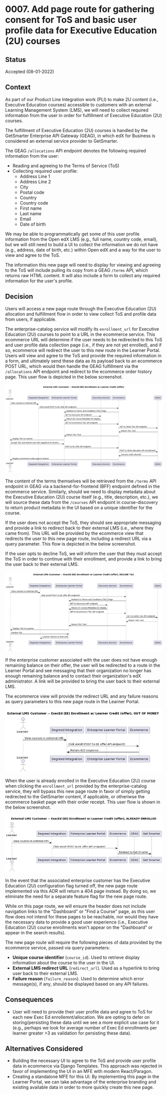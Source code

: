 # 0007. Add page route for gathering consent for ToS and basic user profile data for Executive Education (2U) courses

## Status

Accepted (08-01-2022)

## Context

As part of our Product Line Integration work (PLI) to make 2U content (i.e., Executive Education courses) accessible to customers with an external Learning Management System (LMS), we will need to collect required information from the user in order for fulfillment of Executive Education (2U) courses.

The fulfillment of Executive Education (2U) courses is handled by the GetSmarter Enterprise API Gateway (GEAG), in which edX for Business is considered an external service provider to GetSmarter. 

The GEAG `/allocations` API endpoint denotes the following required information from the user:

* Reading and agreeing to the Terms of Service (ToS)
* Collecting required user profile:
  * Address Line 1
  * Address Line 2
  * City
  * Postal code
  * Country
  * Country code
  * First name
  * Last name
  * Email
  * Date of birth

We may be able to programmatically get some of this user profile information from the Open edX LMS (e.g., full name, country code, email), but we will still need to build a UI to collect the information we do not have (e.g., address, date of birth, etc.) within Open edX and a way for the user to view and agree to the ToS.

The information this new page will need to display for viewing and agreeing to the ToS will include pulling its copy from a GEAG `/terms` API, which returns raw HTML content. It will also include a form to collect any required information for the user's profile.

## Decision

Users will access a new page route through the Executive Education (2U) allocation and fulfillment flow in order to view collect ToS and profile data from users, if applicable. 

The enterprise-catalog service will modify its `enrollment_url` for Executive Education (2U) courses to point to a URL in the ecommerce service. This ecommerce URL will determine if the user needs to be redirected to this ToS and user profile data collection page (i.e., if they are not yet enrolled), and if so, ecommerce will redirect the user to this new route in the Learner Portal. Users will view and agree to the ToS and provide the required information in a form, and ultimately send these data as its payload back to an ecommerce POST URL, which would then handle the GEAG fulfillment via the `/allocations` API endpoint and redirect to the ecommerce order history page. This user flow is depicted in the below screenshot.

![External LMS Executive Education (2U) enrollment flow](../images/external_lms_customer_execed_enrollment_learner_credit.png "External LMS Executive Education (2U) enrollment flow")

The content of the terms themselves will be retrieved from the `/terms` API endpoint in GEAG via a backend-for-frontend (BFF) endpoint defined in the ecommerce service. Similarly, should we need to display metadata about the Executive Education (2U) course itself (e.g., title, description, etc.), we will source these data from the `/courses` API endpoint in course-discovery to return product metadata in the UI based on a unique identifier for the course.

If the user does not accept the ToS, they should see appropriate messaging and provide a link to redirect back to their external LMS (i.e., where they came from). This URL will be provided by the ecommerce view that redirects the user to this new page route, including a redirect URL via a query parameter. This flow is depicted in the below screenshot.

If the user opts to decline ToS, we will inform the user that they must accept the ToS in order to continue with their enrollment, and provide a link to bring the user back to their external LMS.

![External LMS Executive Education (2U) decline terms flow](../images/external_lms_customer_execed_decline_terms_learner_credit.png "External LMS Executive Education (2U) decline terms flow")

If the enterprise customer associated with the user does not have enough remaining balance on their offer, the user will be redirected to a route in the Learner Portal and see messaging that their organization no longer has enough remaining balance and to contact their organization's edX administrator. A link will be provided to bring the user back to their external LMS.

The ecommerce view will provide the redirect URL and any failure reasons as query parameters to this new page route in the Learner Portal.

![External LMS Executive Education (2U) no remaining balance flow](../images/externa_lms_customer_execed_no_balance_learner_credit.png "External LMS Executive Education (2U) no balance flow")

When the user is already enrolled in the Executive Education (2U) course when clicking the `enrollment_url` provided by the enterprise-catalog service, they will bypass this new page route in favor of simply getting redirected to the GetSmarter content, if applicable, or otheriwse the ecommerce basket page with their order receipt. This user flow is shown in the below screenshot.

![External LMS Executive Education (2U) user already enrolled flow](../images/external_lms_customer_execed_already_enrolled.png "External LMS Executive Education (2U) user already enrolled flow")

In the event that the associated enterprise customer has the Executive Education (2U) configuration flag turned off, the new page route implemented via this ADR will return a 404 page instead. By doing so, we eliminate the need for a separate feature flag for the new page route.

While on this page route, we will ensure the header does not include navigation links to the "Dashboard" or "Find a Course" page, as this user flow does not intend for these pages to be reachable, nor would they have the necessary data to provide a good user experience (i.e., Executive Education (2U) course enrollments won't appear on the "Dashboard" or appear in the search results).

The new page route will require the following pieces of data provided by the ecommerce service, passed via query parameters:
* **Unique course identifier** (`course_id`). Used to retrieve display information about the course to the user in the UI.
* **External LMS redirect URL** (`redirect_url`). Used as a hyperlink to bring user back to their external LMS.
* **Failure reason** (`failure_reason`). Used to determine which error message(s), if any, should be displayed based on any API failures.

## Consequences

* User will need to provide their user profile data and agree to ToS for each new Exec Ed enrollemnt/allocation. We are opting to defer on storing/persisting these data until we see a more explicit use case for it (e.g., perhaps we look for average number of Exec Ed enrollments per learner greater >3 as validation for persisting these data).

## Alternatives Considered

* Building the necessary UI to agree to the ToS and provide user profile data in ecommerce via Django Templates. This approach was rejected in favor of implementing the UI in an MFE with modern React/Paragon.
* Creating a standalone MFE for this UI. By implementing this page in the Learner Portal, we can take advantage of the enterprise branding and existing available data in order to more quickly create this new page.
